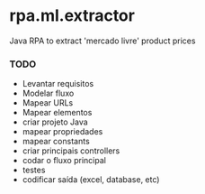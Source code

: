 # rpa.ml.extractor
Java RPA to extract 'mercado livre' product prices 

### TODO
 - Levantar requisitos
 - Modelar fluxo
 - Mapear URLs
 - Mapear elementos
 - criar projeto Java
 - mapear propriedades
 - mapear constants
 - criar principais controllers
 - codar o fluxo principal
 - testes
 - codificar saída (excel, database, etc)